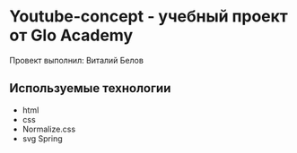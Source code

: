 # Youtube-concept - учебный проект от Glo Academy
Провект выполнил: Виталий Белов

## Используемые технологии
- html
- css
- Normalize.css
- svg Spring
